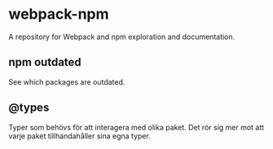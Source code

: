 # webpack-npm
A repository for Webpack and npm exploration and documentation.

## npm outdated
See which packages are outdated.

## @types
Typer som behövs för att interagera med olika paket. Det rör sig mer mot att varje paket tillhandahåller sina egna typer.
